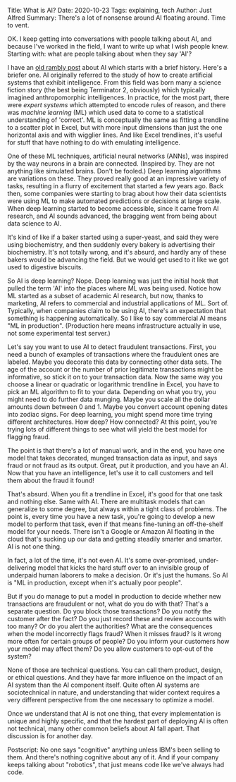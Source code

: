 Title: What is AI?
Date: 2020-10-23
Tags: explaining, tech
Author: Just Alfred
Summary: There's a lot of nonsense around AI floating around. Time to vent.

OK. I keep getting into conversations with people talking about AI,
and because I've worked in the field, I want to write up what I wish people knew.
Starting with: what are people talking about when they say 'AI'?

I have an [old rambly post]({filename}2018_thoughts.md) about AI which starts with a brief history.
Here's a briefer one.
AI originally referred to the study of how to create artificial systems that exhibit intelligence.
From this field was born many a science fiction story
(the best being Terminator 2, obviously)
which typically imagined anthropomorphic intelligences.
In practice, for the most part, there were *expert systems*
which attempted to encode rules of reason,
and there was *machine learning* (ML)
which used data to come to a statistical understanding of 'correct'.
ML is conceptually the same as fitting a trendline to a scatter plot in Excel,
but with more input dimensions than just the one horizontal axis and with wigglier lines.
And like Excel trendlines, it's useful for stuff that have nothing to do with emulating intelligence.

One of these ML techniques, artificial neural networks (ANNs),
was inspired by the way neurons in a brain are connected.
(Inspired by. They are not anything like simulated brains. Don't be fooled.)
Deep learning algorithms are variations on these.
They proved really good at an impressive variety of tasks,
resulting in a flurry of excitement that started a few years ago.
Back then, some companies were starting to brag about
how their data scientists were using ML to make automated predictions or decisions at large scale.
When deep learning started to become accessible, since it came from AI research, and AI sounds advanced,
the bragging went from being about data science to AI.

It's kind of like if a baker started using a super-yeast, and said they were using biochemistry,
and then suddenly every bakery is advertising their biochemistry.
It's not totally wrong, and it's absurd, and hardly any of these bakers would be advancing the field.
But we would get used to it like we got used to digestive biscuits.

So AI is deep learning? Nope.
Deep learning was just the initial hook that pulled the term 'AI' into the places where ML was being used.
Notice how ML started as a subset of academic AI research, but now, thanks to marketing,
AI refers to commercial and industrial applications of ML.
Sort of.
Typically, when companies claim to be using AI, there's an expectation that something is happening automatically.
So I like to say commercial AI means "ML in production".
(Production here means infrastructure actually in use, not some experimental test server.)

Let's say you want to use AI to detect fraudulent transactions.
First, you need a bunch of examples of transactions where the fraudulent ones are labeled.
Maybe you decorate this data by connecting other data sets.
The age of the account or the number of prior legitimate transactions might be informative,
so stick it on to your transaction data.
Now the same way you choose a linear or quadratic or logarithmic trendline in Excel,
you have to pick an ML algorithm to fit to your data.
Depending on what you try, you might need to do further data munging.
Maybe you scale all the dollar amounts down between 0 and 1.
Maybe you convert account opening dates into zodiac signs.
For deep learning, you might spend more time trying different architectures.
How deep? How connected?
At this point, you're trying lots of different things to see what will yield the best model for flagging fraud.

The point is that there's a lot of manual work, and
in the end, you have one model that takes decorated,
munged transaction data as input, and says fraud or not fraud as its output.
Great, put it production, and you have an AI.
Now that you have an intelligence, let's use it to call customers and tell them about the fraud it found!

That's absurd.
When you fit a trendline in Excel, it's good for that one task and nothing else.
Same with AI.
There are multitask models that can generalize to some degree, but always within a tight class of problems.
The point is, every time you have a new task,
you're going to develop a new model to perform that task,
even if that means fine-tuning an off-the-shelf model for your needs.
There isn't a Google or Amazon AI floating in the cloud that's
sucking up our data and getting steadily smarter and smarter.
AI is not one thing.

In fact, a lot of the time, it's not even AI.
It's some over-promised, under-delivering model that
kicks the hard stuff over to an invisible group of underpaid human laborers to make a decision.
Or it's just the humans.
So AI is "ML in production, except when it's actually poor people".

But if you do manage to put a model in production to decide whether new transactions are fraudulent or not,
what do you do with that?
That's a separate question.
Do you block those transactions?
Do you notify the customer after the fact?
Do you just record these and review accounts with too many?
Or do you alert the authorities?
What are the consequences when the model incorrectly flags fraud?
When it misses fraud?
Is it wrong more often for certain groups of people?
Do you inform your customers how your model may affect them?
Do you allow customers to opt-out of the system?

None of those are technical questions.
You can call them product, design, or ethical questions.
And they have far more influence on the impact of an AI system than the AI component itself.
Quite often AI systems are sociotechnical in nature, and understanding that wider context
requires a very different perspective from the one necessary to optimize a model.

Once we understand that AI is not one thing,
that every implementation is unique and highly specific,
and that the hardest part of deploying AI is often not technical,
many other common beliefs about AI fall apart.
That discussion is for another day.

Postscript: No one says "cognitive" anything unless IBM's been selling to them.
And there's nothing cognitive about any of it.
And if your company keeps talking about "robotics", that just means code like we've always had code.
